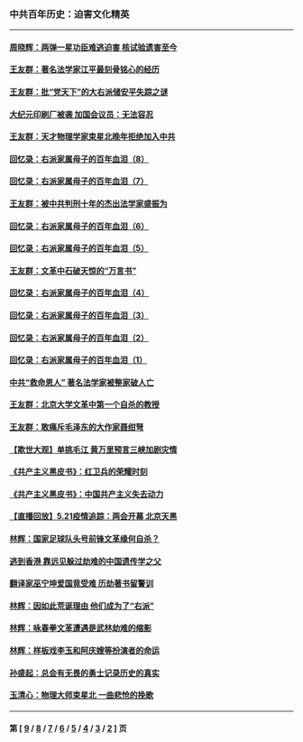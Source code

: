 ### 中共百年历史：迫害文化精英
---
#### [周晓辉：两弹一星功臣难逃迫害 核试验遗害至今](../../pages/nf1176111/n12974997.md?06060430) 
#### [王友群：著名法学家江平最刻骨铭心的经历](../../pages/nf1176111/n12970787.md?06060430) 
#### [王友群：批“党天下”的大右派储安平失踪之谜](../../pages/nf1176111/n12954229.md?06060430) 
#### [大纪元印刷厂被袭 加国会议员：无法容忍](../../pages/nf1176111/n12883028.md?06060430) 
#### [王友群：天才物理学家束星北晚年拒绝加入中共](../../pages/nf1176111/n12792913.md?06060430) 
#### [回忆录：右派家属母子的百年血泪（8）](../../pages/nf1176111/n12706196.md?06060430) 
#### [回忆录：右派家属母子的百年血泪（7）](../../pages/nf1176111/n12706191.md?06060430) 
#### [王友群：被中共判刑十年的杰出法学家盛振为](../../pages/nf1176111/n12706141.md?06060430) 
#### [回忆录：右派家属母子的百年血泪（6）](../../pages/nf1176111/n12698863.md?06060430) 
#### [回忆录：右派家属母子的百年血泪（5）](../../pages/nf1176111/n12692515.md?06060430) 
#### [王友群：文革中石破天惊的“万言书”](../../pages/nf1176111/n12690994.md?06060430) 
#### [回忆录：右派家属母子的百年血泪（4）](../../pages/nf1176111/n12686410.md?06060430) 
#### [回忆录：右派家属母子的百年血泪（3）](../../pages/nf1176111/n12683820.md?06060430) 
#### [回忆录：右派家属母子的百年血泪（2）](../../pages/nf1176111/n12679738.md?06060430) 
#### [回忆录：右派家属母子的百年血泪（1）](../../pages/nf1176111/n12678112.md?06060430) 
#### [中共“救命恩人” 著名法学家被整家破人亡](../../pages/nf1176111/n12658168.md?06060430) 
#### [王友群：北京大学文革中第一个自杀的教授](../../pages/nf1176111/n12632697.md?06060430) 
#### [王友群：敢痛斥毛泽东的大作家聂绀弩](../../pages/nf1176111/n12384788.md?06060430) 
#### [【欺世大观】单挑毛江 黄万里预言三峡加剧灾情](../../pages/nf1176111/n12357101.md?06060430) 
#### [《共产主义黑皮书》：红卫兵的荣耀时刻](../../pages/nf1176111/n12190329.md?06060430) 
#### [《共产主义黑皮书》：中国共产主义失去动力](../../pages/nf1176111/n12168749.md?06060430) 
#### [【直播回放】5.21疫情追踪：两会开幕 北京天黑](../../pages/nf1176111/n12126358.md?06060430) 
#### [林辉：国家足球队头号前锋文革缘何自杀？](../../pages/nf1176111/n11648921.md?06060430) 
#### [逃到香港 靠远见躲过劫难的中国遗传学之父](../../pages/nf1176111/n11535984.md?06060430) 
#### [翻译家巫宁坤爱国竟受难 历劫著书留警训](../../pages/nf1176111/n11478084.md?06060430) 
#### [林辉：因如此荒诞理由 他们成为了“右派”](../../pages/nf1176111/n11070799.md?06060430) 
#### [林辉：咏春拳文革遭遇是武林劫难的缩影](../../pages/nf1176111/n11042647.md?06060430) 
#### [林辉：样板戏李玉和阿庆嫂等扮演者的命运](../../pages/nf1176111/n11034634.md?06060430) 
#### [孙盛起：总会有无畏的勇士记录历史的真实](../../pages/nf1176111/n11027279.md?06060430) 
#### [玉清心：物理大师束星北 一曲悲怆的挽歌](../../pages/nf1176111/n11022591.md?06060430) 

---
#### 第 [ [9](./9.md?06060430) / [8](./8.md?06060430) / [7](./7.md?06060430) / [6](./6.md?06060430) / [5](./5.md?06060430) / [4](./4.md?06060430) / [3](./3.md?06060430) / [2](./2.md?06060430) ] 页
